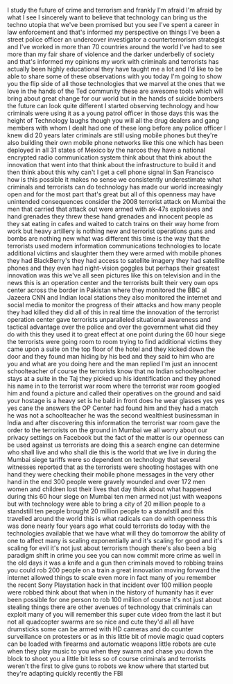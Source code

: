 
I study the future of crime and
terrorism and frankly I&#39;m afraid I&#39;m
afraid by what I see I sincerely want to
believe that technology can bring us the
techno utopia that we&#39;ve been promised
but you see I&#39;ve spent a career in law
enforcement and that&#39;s informed my
perspective on things I&#39;ve been a street
police officer an undercover
investigator a counterterrorism
strategist and I&#39;ve worked in more than
70 countries around the world I&#39;ve had
to see more than my fair share of
violence and the darker underbelly of
society and that&#39;s informed my opinions
my work with criminals and terrorists
has actually been highly educational
they have taught me a lot and I&#39;d like
to be able to share some of these
observations with you today I&#39;m going to
show you the flip side of all those
technologies that we marvel at the ones
that we love in the hands of the Ted
community these are awesome
tools which will bring about great
change for our world but in the hands of
suicide bombers the future can look
quite different I started observing
technology and how criminals were using
it as a young patrol officer in those
days this was the height of Technology
laughs though you will all the drug
dealers and gang members with whom I
dealt had one of these long before any
police officer I knew did 20 years later
criminals are still using mobile phones
but they&#39;re also building their own
mobile phone networks like this one
which has been deployed in all 31 states
of Mexico by the narcos they have a
national encrypted radio communication
system think about that think about the
innovation that went into that think
about the infrastructure to build it
and then think about this why can&#39;t I
get a cell phone signal in San Francisco
how is this possible it makes no sense
we consistently underestimate what
criminals and terrorists can do
technology has made our world
increasingly open and for the most part
that&#39;s great but all of this openness
may have unintended consequences
consider the 2008 terrorist attack on
Mumbai the men that carried that attack
out were armed with ak-47s explosives
and hand grenades they threw these hand
grenades and innocent people as they sat
eating in cafes and waited to catch
trains on their way home from work but
heavy artillery is nothing new and
terrorist operations guns and bombs are
nothing new what was different this time
is the way that the terrorists used
modern information communications
technologies to locate additional
victims and slaughter them they were
armed with mobile phones they had
BlackBerry&#39;s they had access to
satellite imagery they had satellite
phones and they even had night-vision
goggles but perhaps their greatest
innovation was this we&#39;ve all seen
pictures like this on television and in
the news this is an operation center and
the terrorists built their very own ops
center across the border in Pakistan
where they monitored the BBC al Jazeera
CNN and Indian local stations they also
monitored the internet and social media
to monitor the progress of their attacks
and how many people they had killed they
did all of this in real time the
innovation of the terrorist operation
center gave terrorists unparalleled
situational awareness and tactical
advantage over the police and over the
government what did they do with this
they used it to great effect at one
point during the 60 hour siege the
terrorists were going room to room
trying to find additional victims they
came upon a suite on the top floor of
the hotel and they kicked down the door
and they found
man hiding by his bed and they said to
him who are you and what are you doing
here and the man replied I&#39;m just an
innocent schoolteacher of course the
terrorists know that no Indian
schoolteacher stays at a suite in the
Taj they picked up his identification
and they phoned his name in to the
terrorist war room where the terrorist
war room googled him and found a picture
and called their operatives on the
ground and said your hostage is a heavy
set is he bald in front does he wear
glasses yes yes yes cane the answers the
OP Center had found him and they had a
match he was not a schoolteacher he was
the second wealthiest businessman in
India and after discovering this
information the terrorist war room gave
the order to the terrorists on the
ground in Mumbai we all worry about our
privacy settings on Facebook but the
fact of the matter is our openness can
be used against us terrorists are doing
this a search engine can determine who
shall live and who shall die this is the
world that we live in
during the Mumbai siege tariffs were so
dependent on technology that several
witnesses reported that as the
terrorists were shooting hostages with
one hand they were checking their mobile
phone messages in the very other hand in
the end 300 people were gravely wounded
and over 172 men women and children lost
their lives that day think about what
happened during this 60 hour siege on
Mumbai ten men armed not just with
weapons but with technology were able to
bring a city of 20 million people to a
standstill ten people brought 20 million
people to a standstill and this
travelled around the world
this is what radicals can do with
openness this was done nearly four years
ago
what could terrorists do today with the
technologies available that we have what
will they do tomorrow the ability of one
to affect many is scaling exponentially
and it&#39;s scaling for good and it&#39;s
scaling for evil it&#39;s not just about
terrorism though there&#39;s also been a big
paradigm shift in crime you see you can
now commit more crime as well in the old
days it was a knife and a gun then
criminals moved to robbing trains you
could rob 200 people on a train a great
innovation moving forward the internet
allowed things to scale even more in
fact many of you remember the recent
Sony Playstation hack in that incident
over 100 million people were robbed
think about that when in the history of
humanity has it ever been possible for
one person to rob 100 million of course
it&#39;s not just about stealing things
there are other avenues of technology
that criminals can exploit many of you
will remember this super cute video from
the last it but not all quadcopter
swarms are so nice and cute they&#39;d all
all have drumsticks some can be armed
with HD cameras and do counter
surveillance on protesters or as in this
little bit of movie magic quad copters
can be loaded with firearms and
automatic weapons little robots are cute
when they play music to you when they
swarm and chase you down the block to
shoot you a little bit less so of course
criminals and terrorists weren&#39;t the
first to give guns to robots we know
where that started but they&#39;re adapting
quickly recently the FBI
